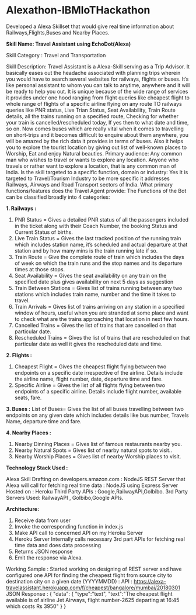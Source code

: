 # Alexathon-IBMIoTHackathon
Developed a Alexa Skillset that would give real time information about Railways,Flights,Buses and Nearby Places.


<b>Skill Name: Travel Assistant using EchoDot(Alexa)</b>



Skill Category : Travel and Transportation


Skill Description:
Travel Assistant is a Alexa-Skill serving as a Trip Advisor. It basically eases out the headache associated with planning trips wherein you would have to search several websites for railways, flights or buses. It’s like personal assistant to whom you can talk to anytime, anywhere and it will be ready to help you out.
It is unique because of the wide range of services it provides under one hood ranging from flight queries like cheapest flight to whole range of flights of a specific airline flying on any route TO railways queries like PNR status, Live Trian Status, Seat Availability, Train Route details, all the trains running on a specified route, Checking for whether your train is cancelled/rescheduled today, If yes then to what date and time, so on. Now comes buses which are really vital when it comes to travelling on short-trips and it becomes difficult to enquire about them anywhere, you will be amazed by the rich data it provides in terms of buses. Also it helps you to explore the tourist location by giving out list of well-known places to Worship, Eat and enjoy Natural beauties.
Primary audience: Any common man who wishes to travel or wants to explore any location. Anyone who travels or rather want to explore a location, that is any common man of India.
Is the skill targeted to a specific function, domain or industry: Yes It is targeted to Travel/Tourism Industry to be more specific it addresses Railways, Airways and Road Transport sectors of India.
What primary functions/features does the Travel Agent provide:
The Functions of the Bot can be classified broadly into 4 categories:


<b>1. Railways :</b>

1.	PNR Status = Gives a detailed PNR status of all the passengers included in the ticket along with their Coach Number, the booking Status and Current Status of births.
2.	Live Train Status = Gives the last tracked position of the running train which includes station name, it’s scheduled and actual departure at that station and by how many mins is the train running late if so.
3.	Train Route = Give the complete route of train which includes the days of week on which the train runs and the stop names and its departure times at those stops.
4.	Seat Availability = Gives the seat availability on any train on the specified date plus gives availability on next 5 days as suggestion
5.	Train Between Stations = Gives list of trains running between any two stations which includes train name, number and the time it takes to travel.
6.	Train Arrivals = Gives list of trains arriving on any station in a specified window of hours, useful when you are stranded at some place and want to check what are the trains approaching that location in next few hours.
7.	Cancelled Trains = Gives the list of trains that are cancelled on that particular date.
8.	Rescheduled Trains = Gives the list of trains that are rescheduled on that particular date as well it gives the rescheduled date and time.


<b>2. Flights :</b>
1.	Cheapest Flight = Gives the cheapest flight flying between two endpoints on a specific date irrespective of the airline. Details include the airline name, flight number, date, departure time and fare.
2.	Specific Airline = Gives the list of all flights flying between two endpoints of a specific airline. Details include flight number, available seats, fare.


<b>3. Buses :</b>
List of Buses= Gives the list of all buses travelling between two endpoints on any given date which includes details like bus number, Travels Name, departure time and fare.


<b>4. Nearby Places :</b>

1.	Nearby Dinning Places = Gives list of famous restaurants nearby you.
2.	Nearby Natural Spots = Gives list of nearby natural spots to visit..
3.	Nearby Worship Places = Gives list of nearby Worship places to visit.



<b>Technology Stack Used :</b>

Alexa Skill Drafting on developers.amazon.com : NodeJS
REST Server that Alexa will call for fetching real time data : NodeJS using Express
Server Hosted on : Heroku 
Third Party APIs : Google,RailwayAPI,GoIbibo. 
3rd Party Servers Used: RailwayAPI , GoIbibo,Google APIs.


<b>Architecture:</b>
1. Receive data from user 
2. Invoke the corresponding function in index.js 
3. Make API call to concerned API on my Heroku Server 
4. Heroku Server Internally calls necessary 3rd part APIs for fetching real time data and does data processing
5. Returns JSON response 
6. Emit the response via Alexa.

Working Sample :
Started working on designing of REST server and have configured one API for finding the cheapest flight from source city to destination city on a given date (YYYYMMDD) :
API : 
https://alexa-travelassistant.herokuapp.com/f/cheapest/bangalore/mumbai/20180301
JSON Response :
{ 
"data":
{
"type":"text",
"text":"The cheapest flight available is of airline Jet Airways, flight number-2625 departing at 16:45 which costs Rs 3950"
}
}

